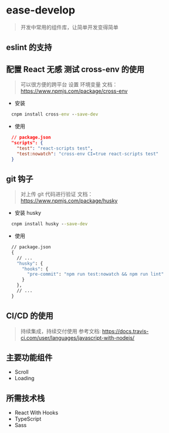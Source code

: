 # ease-develop

> 开发中常用的组件库，让简单开发变得简单


## eslint 的支持

## 配置 React 无感 测试 cross-env 的使用

> 可以很方便的跨平台 设置 环境变量 文档： https://www.npmjs.com/package/cross-env

+ 安装

```cmd
  cnpm install cross-env --save-dev
```

+ 使用

```json
  // package.json 
  "scripts": {
    "test": "react-scripts test",
    "test:nowatch": "cross-env CI=true react-scripts test"
  }
```

## git 钩子


> 对上传 git 代码进行验证 文档： https://www.npmjs.com/package/husky

+ 安装 husky

```cmd
  cnpm install husky --save-dev
```

+ 使用

```cmd
  // package.json 
  {
    // ...
    "husky": {
      "hooks": {
        "pre-commit": "npm run test:nowatch && npm run lint"
      }
    },
    // ...
  }
```

## CI/CD 的使用 

> 持续集成，持续交付使用 参考文档: https://docs.travis-ci.com/user/languages/javascript-with-nodejs/


## 主要功能组件

+ Scroll
+ Loading

## 所需技术栈

+ React With Hooks
+ TypeScript
+ Sass
